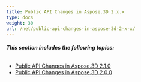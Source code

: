 ```yaml
---
title: Public API Changes in Aspose.3D 2.x.x
type: docs
weight: 30
url: /net/public-api-changes-in-aspose-3d-2-x-x/
---
```


###### **This section includes the following topics:**
- [Public API Changes in Aspose.3D 2.1.0](/3d/net/public-api-changes-in-aspose-3d-2-1-0-html/)
- [Public API Changes in Aspose.3D 2.0.0](/3d/net/public-api-changes-in-aspose-3d-2-0-0-html/)

